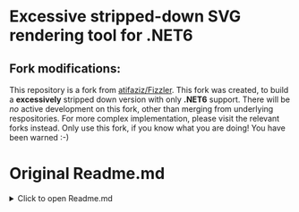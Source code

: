 # Excessive stripped-down SVG rendering tool for .NET6

## Fork modifications:
This repository is a fork from [atifaziz/Fizzler](https://github.com/atifaziz/Fizzler). 
This fork was created, to build a **excessively** stripped down version with only **.NET6** support.
There will be *no* active development on this fork, other than merging from underlying respositories. For more complex implementation, please visit the relevant forks instead.
Only use this fork, if you know what you are doing! You have been warned :-)

# Original Readme.md
<details><summary>Click to open Readme.md</summary>
<p>

# Fizzler: .NET CSS Selector Engine

[![Build Status][win-build-badge]][win-builds]
[![Build Status][nix-build-badge]][nix-builds]
[![NuGet][nuget-badge]][nuget-pkg]
[![MyGet][myget-badge]][edge-pkgs]

Fizzler is a .NET Standard 1.0 library; it is a [W3C Selectors
(Level 3)][w3cs3] parser and generic selector framework over document
hierarchies.

The [default implementation][fizzhap] is based on [HTMLAgilityPack][hap] and
selects from HTML documents. The unit tests are based on the jQuery
selector engine tests.

Contributions are welcome in forms of:

  * Increased selector support
  * Implementation over an HTML-like hierarchical document model
  * Re-factorings
  * Improved tests

## Examples

The following example uses [Fizzler.Systems.HtmlAgilityPack][fizzhap]:

```c#
// Load the document using HTMLAgilityPack as normal
var html = new HtmlDocument();
html.LoadHtml(@"
  <html>
      <head></head>
      <body>
        <div>
          <p class='content'>Fizzler</p>
          <p>CSS Selector Engine</p></div>
      </body>
  </html>");

// Fizzler for HtmlAgilityPack is implemented as the
// QuerySelectorAll extension method on HtmlNode

var document = html.DocumentNode;

// yields: [<p class="content">Fizzler</p>]
document.QuerySelectorAll(".content");

// yields: [<p class="content">Fizzler</p>,<p>CSS Selector Engine</p>]
document.QuerySelectorAll("p");

// yields empty sequence
document.QuerySelectorAll("body>p");

// yields [<p class="content">Fizzler</p>,<p>CSS Selector Engine</p>]
document.QuerySelectorAll("body p");

// yields [<p class="content">Fizzler</p>]
document.QuerySelectorAll("p:first-child");
```


[win-build-badge]: https://img.shields.io/appveyor/ci/raboof/fizzler/master.svg?label=windows
[win-builds]: https://ci.appveyor.com/project/raboof/fizzler
[nix-build-badge]: https://img.shields.io/travis/atifaziz/Fizzler/master.svg?label=linux
[nix-builds]: https://travis-ci.org/atifaziz/Fizzler
[myget-badge]: https://img.shields.io/myget/raboof/vpre/Fizzler.svg?label=myget
[edge-pkgs]: https://www.myget.org/feed/raboof/package/nuget/Fizzler
[nuget-badge]: https://img.shields.io/nuget/v/Fizzler.svg
[nuget-pkg]: https://www.nuget.org/packages/Fizzler

[w3cs3]: https://www.w3.org/TR/selectors-3/
[fizzhap]: http://www.nuget.org/packages/Fizzler.Systems.HtmlAgilityPack/
[hap]: http://html-agility-pack.net/


</p>
</details>